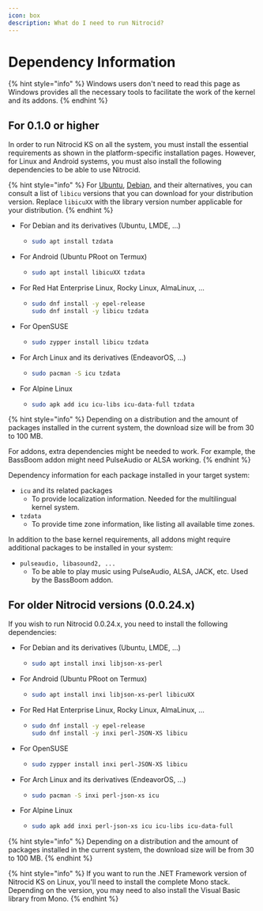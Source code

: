```yaml
---
icon: box
description: What do I need to run Nitrocid?
---
```


# Dependency Information

{% hint style="info" %}
Windows users don't need to read this page as Windows provides all the necessary tools to facilitate the work of the kernel and its addons.
{% endhint %}

## For 0.1.0 or higher

In order to run Nitrocid KS on all the system, you must install the essential requirements as shown in the platform-specific installation pages. However, for Linux and Android systems, you must also install the following dependencies to be able to use Nitrocid.

{% hint style="info" %}
For [Ubuntu](https://packages.ubuntu.com/search?keywords=icu\&searchon=sourcenames), [Debian](https://packages.debian.org/search?suite=all\&searchon=sourcenames\&keywords=icu), and their alternatives, you can consult a list of `libicu` versions that you can download for your distribution version. Replace `libicuXX` with the library version number applicable for your distribution.
{% endhint %}

* For Debian and its derivatives (Ubuntu, LMDE, ...)
  * ```sh
    sudo apt install tzdata
    ```
* For Android (Ubuntu PRoot on Termux)
  * ```sh
    sudo apt install libicuXX tzdata
    ```
* For Red Hat Enterprise Linux, Rocky Linux, AlmaLinux, ...
  * ```sh
    sudo dnf install -y epel-release
    sudo dnf install -y libicu tzdata
    ```
* For OpenSUSE
  * ```sh
    sudo zypper install libicu tzdata
    ```
* For Arch Linux and its derivatives (EndeavorOS, ...)
  * ```sh
    sudo pacman -S icu tzdata
    ```
* For Alpine Linux
  * ```sh
    sudo apk add icu icu-libs icu-data-full tzdata
    ```

{% hint style="info" %}
Depending on a distribution and the amount of packages installed in the current system, the download size will be from 30 to 100 MB.

For addons, extra dependencies might be needed to work. For example, the BassBoom addon might need PulseAudio or ALSA working.
{% endhint %}

Dependency information for each package installed in your target system:

* `icu` and its related packages
  * To provide localization information. Needed for the multilingual kernel system.
* `tzdata`
  * To provide time zone information, like listing all available time zones.

In addition to the base kernel requirements, all addons might require additional packages to be installed in your system:

* `pulseaudio, libasound2, ...`
  * To be able to play music using PulseAudio, ALSA, JACK, etc. Used by the BassBoom addon.

## For older Nitrocid versions (0.0.24.x)

If you wish to run Nitrocid 0.0.24.x, you need to install the following dependencies:

* For Debian and its derivatives (Ubuntu, LMDE, ...)
  * ```sh
    sudo apt install inxi libjson-xs-perl
    ```
* For Android (Ubuntu PRoot on Termux)
  * ```sh
    sudo apt install inxi libjson-xs-perl libicuXX
    ```
* For Red Hat Enterprise Linux, Rocky Linux, AlmaLinux, ...
  * ```sh
    sudo dnf install -y epel-release
    sudo dnf install -y inxi perl-JSON-XS libicu
    ```
* For OpenSUSE
  * ```sh
    sudo zypper install inxi perl-JSON-XS libicu
    ```
* For Arch Linux and its derivatives (EndeavorOS, ...)
  * ```sh
    sudo pacman -S inxi perl-json-xs icu
    ```
* For Alpine Linux
  * ```sh
    sudo apk add inxi perl-json-xs icu icu-libs icu-data-full
    ```

{% hint style="info" %}
Depending on a distribution and the amount of packages installed in the current system, the download size will be from 30 to 100 MB.
{% endhint %}

{% hint style="info" %}
If you want to run the .NET Framework version of Nitrocid KS on Linux, you'll need to install the complete Mono stack. Depending on the version, you may need to also install the Visual Basic library from Mono.
{% endhint %}
